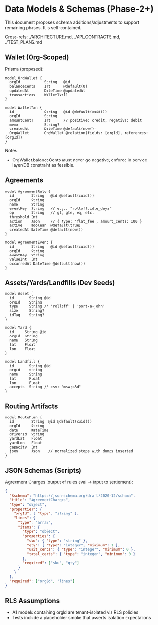 # Data Models & Schemas (Phase-2+)

This document proposes schema additions/adjustments to support remaining phases. It is self-contained.

Cross-refs: ./ARCHITECTURE.md, ./API_CONTRACTS.md, ./TEST_PLANS.md

## Wallet (Org-Scoped)
Prisma (proposed):
````prisma
model OrgWallet {
  orgId           String   @id
  balanceCents    Int      @default(0)
  updatedAt       DateTime @updatedAt
  transactions    WalletTxn[]
}

model WalletTxn {
  id              String   @id @default(cuid())
  orgId           String
  amountCents     Int      // positive: credit, negative: debit
  memo            String?
  createdAt       DateTime @default(now())
  OrgWallet       OrgWallet @relation(fields: [orgId], references: [orgId])
}
````

Notes
- OrgWallet.balanceCents must never go negative; enforce in service layer/DB constraint as feasible.

## Agreements
````prisma
model AgreementRule {
  id        String   @id @default(cuid())
  orgId     String
  name      String
  eventKey  String   // e.g., "rolloff.idle_days"
  op        String   // gt, gte, eq, etc.
  threshold Int
  action    Json     // { type: 'flat_fee', amount_cents: 100 }
  active    Boolean  @default(true)
  createdAt DateTime @default(now())
}

model AgreementEvent {
  id        String   @id @default(cuid())
  orgId     String
  eventKey  String
  valueInt  Int
  occurredAt DateTime @default(now())
}
````

## Assets/Yards/Landfills (Dev Seeds)
````prisma
model Asset {
  id       String @id
  orgId    String
  type     String // 'rolloff' | 'port-a-john'
  size     String?
  idTag    String?
}

model Yard {
  id     String @id
  orgId  String
  name   String
  lat    Float
  lon    Float
}

model Landfill {
  id       String @id
  orgId    String
  name     String
  lat      Float
  lon      Float
  accepts  String // csv: "msw;c&d"
}
````

## Routing Artifacts
````prisma
model RoutePlan {
  id        String  @id @default(cuid())
  orgId     String
  date      DateTime
  driverId  String
  yardLat   Float
  yardLon   Float
  capacity  Int
  json      Json    // normalized stops with dumps inserted
}
````

## JSON Schemas (Scripts)
Agreement Charges (output of rules eval → input to settlement):
````json
{
  "$schema": "https://json-schema.org/draft/2020-12/schema",
  "title": "AgreementCharges",
  "type": "object",
  "properties": {
    "orgId": { "type": "string" },
    "lines": {
      "type": "array",
      "items": {
        "type": "object",
        "properties": {
          "sku": { "type": "string" },
          "qty": { "type": "integer", "minimum": 1 },
          "unit_cents": { "type": "integer", "minimum": 0 },
          "total_cents": { "type": "integer", "minimum": 0 }
        },
        "required": ["sku", "qty"]
      }
    }
  },
  "required": ["orgId", "lines"]
}
````

## RLS Assumptions
- All models containing orgId are tenant-isolated via RLS policies
- Tests include a placeholder smoke that asserts isolation expectations

